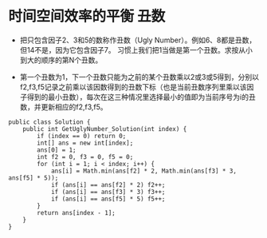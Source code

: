 # 时间空间效率的平衡 丑数

* 把只包含因子2、3和5的数称作丑数（Ugly Number）。例如6、8都是丑数，但14不是，因为它包含因子7。 习惯上我们把1当做是第一个丑数。求按从小到大的顺序的第N个丑数。

* 第一个丑数为1，下一个丑数只能为之前的某个丑数乘以2或3或5得到，分别以f2,f3,f5记录之前乘以该因数得到的丑数下标（也是当前丑数序列里乘以该因子得到的最小丑数），每次在这三种情况里选择最小的值即为当前序号为i的丑数，并更新相应的f2,f3,f5。

```
public class Solution {
    public int GetUglyNumber_Solution(int index) {
        if (index == 0) return 0;
        int[] ans = new int[index];
        ans[0] = 1;
        int f2 = 0, f3 = 0, f5 = 0;
        for (int i = 1; i < index; i++) {
            ans[i] = Math.min(ans[f2] * 2, Math.min(ans[f3] * 3, ans[f5] * 5));
            if (ans[i] == ans[f2] * 2) f2++;
            if (ans[i] == ans[f3] * 3) f3++;
            if (ans[i] == ans[f5] * 5) f5++;
        }
        return ans[index - 1];
    }
}
```